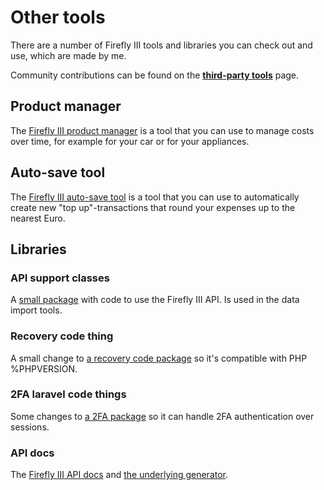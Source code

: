 # Other tools

There are a number of Firefly III tools and libraries you can check out and use, which are made by me.

Community contributions can be found on the **[third-party tools](../firefly-iii/other-pages/3rdparty)** page.

## Product manager

The [Firefly III product manager](https://github.com/JC5/product-manager) is a tool that you can use to manage costs over time, for example for your car or for your appliances.

## Auto-save tool

The [Firefly III auto-save tool](https://github.com/JC5/autosave) is a tool that you can use to automatically create new "top up"-transactions that round your expenses up to the nearest Euro.

## Libraries

### API support classes

A [small package](https://github.com/JC5/api-support-classes) with code to use the Firefly III API. Is used in the data import tools.

### Recovery code thing

A small change to [a recovery code package](https://github.com/JC5/recovery) so it's compatible with PHP %PHPVERSION.

### 2FA laravel code things

Some changes to [a 2FA package](https://github.com/JC5/google2fa-laravel) so it can handle 2FA authentication over sessions.

### API docs

The [Firefly III API docs](https://github.com/firefly-iii/api-docs) and [the underlying generator](https://github.com/firefly-iii/api-docs-generator).